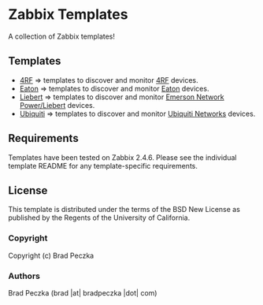 Zabbix Templates
===================

A collection of Zabbix templates!

Templates
---------

  * [4RF](https://github.com/bradpeczka/zabbix/tree/master/4RF) => templates to discover and monitor [4RF](http://www.4rf.com) devices.
  * [Eaton](https://github.com/bradpeczka/zabbix/tree/master/Eaton) => templates to discover and monitor [Eaton](http://www.eaton.com) devices.
  * [Liebert](https://github.com/bradpeczka/zabbix/tree/master/Liebert) => templates to discover and monitor [Emerson Network Power/Liebert](http://www.emersonnetworkpower.com) devices.
  * [Ubiquiti](https://github.com/bradpeczka/zabbix/tree/master/Ubiquiti) => templates to discover and monitor [Ubiquiti Networks](http://www.ubnt.com) devices.

Requirements
------------

Templates have been tested on Zabbix 2.4.6. Please see the individual template README for any template-specific requirements.

License
-------

This template is distributed under the terms of the BSD New License as published by the Regents of the University of California.

### Copyright

  Copyright (c) Brad Peczka

### Authors
  
  Brad Peczka
  (brad |at| bradpeczka |dot| com)
